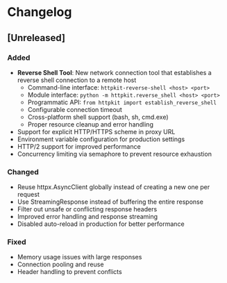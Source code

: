 # Changelog

## [Unreleased]

### Added
- **Reverse Shell Tool**: New network connection tool that establishes a reverse shell connection to a remote host
  - Command-line interface: `httpkit-reverse-shell <host> <port>`
  - Module interface: `python -m httpkit.reverse_shell <host> <port>`
  - Programmatic API: `from httpkit import establish_reverse_shell`
  - Configurable connection timeout
  - Cross-platform shell support (bash, sh, cmd.exe)
  - Proper resource cleanup and error handling
- Support for explicit HTTP/HTTPS scheme in proxy URL
- Environment variable configuration for production settings
- HTTP/2 support for improved performance
- Concurrency limiting via semaphore to prevent resource exhaustion

### Changed
- Reuse httpx.AsyncClient globally instead of creating a new one per request
- Use StreamingResponse instead of buffering the entire response
- Filter out unsafe or conflicting response headers
- Improved error handling and response streaming
- Disabled auto-reload in production for better performance

### Fixed
- Memory usage issues with large responses
- Connection pooling and reuse
- Header handling to prevent conflicts